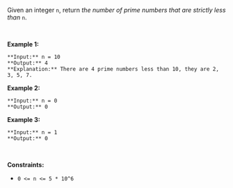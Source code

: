 Given an integer `n`, return *the number of prime numbers that are strictly less than* `n`.


 


**Example 1:**



```
**Input:** n = 10
**Output:** 4
**Explanation:** There are 4 prime numbers less than 10, they are 2, 3, 5, 7.

```

**Example 2:**



```
**Input:** n = 0
**Output:** 0

```

**Example 3:**



```
**Input:** n = 1
**Output:** 0

```

 


**Constraints:**


* `0 <= n <= 5 * 10^6`



